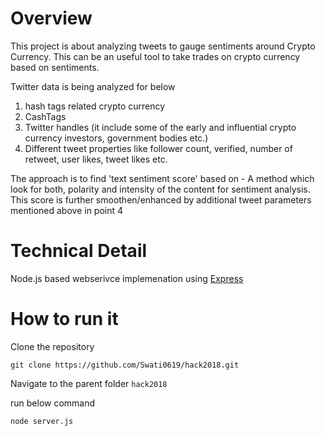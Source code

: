 # Overview 

This project is about analyzing tweets to gauge sentiments around Crypto Currency. This can be an useful tool to take trades on crypto currency based on sentiments. 

Twitter data is being analyzed for below 
1) hash tags related crypto currency
2) CashTags
3) Twitter handles (it include some of the early and influential crypto currency investors, government bodies etc.)
4) Different tweet properties like follower count, verified, number of retweet, user likes, tweet likes etc.

The approach is to find 'text sentiment score' based on - A method which look for both, polarity and intensity of the content for sentiment
analysis. This score is further smoothen/enhanced by additional tweet parameters mentioned above in point 4


# Technical Detail

Node.js based webserivce implemenation using [Express](https://expressjs.com/)

# How to run it 

Clone the repository 
```
git clone https://github.com/Swati0619/hack2018.git

```
Navigate to the parent folder `hack2018` 

run below command 
```
node server.js
```
